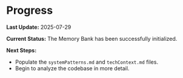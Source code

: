 # Progress

**Last Update:** 2025-07-29

**Current Status:** The Memory Bank has been successfully initialized.

**Next Steps:**

- Populate the `systemPatterns.md` and `techContext.md` files.
- Begin to analyze the codebase in more detail.
